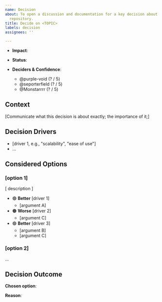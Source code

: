 ```yaml
---
name: Decision
about: To open a discussion and documentation for a key decision about the project's
  repository.
title: Decide on <TOPIC>
labels: decision
assignees: ''

---
```


- **Impact**:
<!-- [🔴 Major | 🟠 High | 🟡 Medium | 🟢 Low] -->
- **Status**:
<!-- [🔓 Deciding... | 🔒 Decided | ⛔ Deprecated] -->
- **Deciders & Confidence**:

  - @purple-void (? / 5️)
  - @seporterfield (? / 5️)
  - @Monstarrrr (? / 5️)

## Context <!--optional -->

[Communicate what this decision is about exactly; the importance of it;]

## Decision Drivers

- [driver 1, e.g., "scalability", "ease of use"]
- ...

## Considered Options <!-- optional -->

<!-- Add reasons why to pick or not to pick each of them based on decision drivers -->

### [option 1]

[ description ] <!-- optional -->

- :green_circle: **Better** [driver 1]
  - [argument A]
- :orange_circle: **Worse** [driver 2]
  - [argument C]
- :green_circle: **Better** [driver 3]
  - [argument B]
  - [argument C]

### [option 2]

...

## Decision Outcome

**Chosen option**:

**Reason**:
